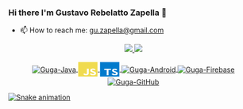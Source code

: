 ### Hi there I'm Gustavo Rebelatto Zapella 👋

- 📫 How to reach me: gu.zapella@gmail.com

<div align="center">
  <a href="https://github.com/rebelattogustavo">
  <img height="180em" src="https://github-readme-stats.vercel.app/api?username=rebelattogustavo&show_icons=true&theme=dracula&include_all_commits=true&count_private=true"/>
  <img height="180em" src="https://github-readme-stats.vercel.app/api/top-langs/?username=rebelattogustavo&layout=compact&langs_count=7&theme=dracula"/>
</div>
<div align="center" style="display: inline_block"><br>
  <img align="center" alt="Guga-Java" height="30" width="30" src="https://cdn.jsdelivr.net/gh/devicons/devicon/icons/java/java-original.svg">
  <img align="center" alt="Guga-Js" height="30" width="40" src="https://raw.githubusercontent.com/devicons/devicon/master/icons/javascript/javascript-plain.svg">
  <img align="center" alt="Guga-Ts" height="30" width="40" src="https://raw.githubusercontent.com/devicons/devicon/master/icons/typescript/typescript-plain.svg">
  <img align="center" alt="Guga-Android" height="30" width="40" src="https://cdn.jsdelivr.net/gh/devicons/devicon/icons/android/android-original-wordmark.svg" />
  <img align="center" alt="Guga-Firebase" height="30" width="40" src="https://cdn.jsdelivr.net/gh/devicons/devicon/icons/firebase/firebase-plain.svg" />
  <img align="center" alt="Guga-GitHub" height="30" width="40" src="https://cdn.jsdelivr.net/gh/devicons/devicon/icons/react/react-original.svg" />
    
  
</div>
  
  ![Snake animation](https://github.com/rebelattogustavo/rebelattogustavo/blob/output/github-contribution-grid-snake.svg)
